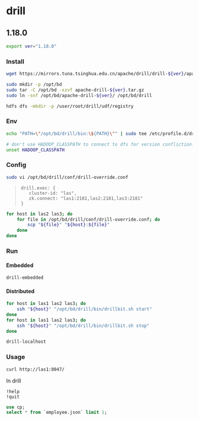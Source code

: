 # drill

## 1.18.0

```bash
export ver="1.18.0"
```

### Install

```bash
wget https://mirrors.tuna.tsinghua.edu.cn/apache/drill/drill-${ver}/apache-drill-${ver}.tar.gz
```

```bash
sudo mkdir -p /opt/bd
sudo tar -C /opt/bd -xzvf apache-drill-${ver}.tar.gz
sudo ln -snf /opt/bd/apache-drill-${ver}/ /opt/bd/drill
```

```bash
hdfs dfs -mkdir -p /user/root/drill/udf/registry
```

### Env

```bash
echo "PATH=\"/opt/bd/drill/bin:\${PATH}\"" | sudo tee /etc/profile.d/drill.sh
```

```bash
# don't use HADOOP_CLASSPATH to connect to dfs for version confliction.
unset HADOOP_CLASSPATH
```

### Config

```bash
sudo vi /opt/bd/drill/conf/drill-override.conf
```

> ```
> drill.exec: {
>    cluster-id: "las",
>    zk.connect: "las1:2181,las2:2181,las3:2181"
> }
> ```

```bash
for host in las2 las3; do
    for file in /opt/bd/drill/conf/drill-override.conf; do
        scp "${file}" "${host}:${file}"
    done
done
```

### Run

#### Embedded

```bash
drill-embedded
```

#### Distributed

```bash
for host in las1 las2 las3; do
    ssh "${host}" "/opt/bd/drill/bin/drillbit.sh start"
done
for host in las1 las2 las3; do
    ssh "${host}" "/opt/bd/drill/bin/drillbit.sh stop"
done
```

```bash
drill-localhost
```

### Usage

```bash
curl http://las1:8047/
```

In drill

```
!help
!quit
```

```sql
use cp;
select * from `employee.json` limit 1;
```
